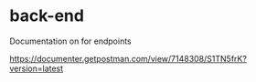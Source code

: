 # back-end

Documentation on for endpoints

https://documenter.getpostman.com/view/7148308/S1TN5frK?version=latest